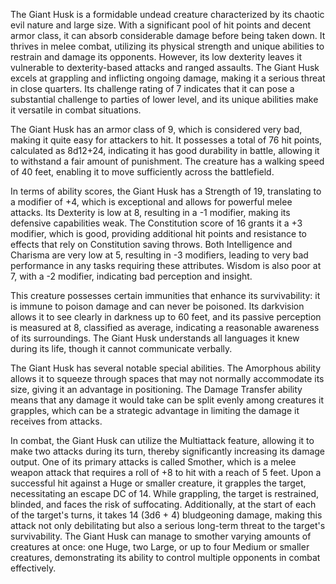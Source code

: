 The Giant Husk is a formidable undead creature characterized by its chaotic evil nature and large size. With a significant pool of hit points and decent armor class, it can absorb considerable damage before being taken down. It thrives in melee combat, utilizing its physical strength and unique abilities to restrain and damage its opponents. However, its low dexterity leaves it vulnerable to dexterity-based attacks and ranged assaults. The Giant Husk excels at grappling and inflicting ongoing damage, making it a serious threat in close quarters. Its challenge rating of 7 indicates that it can pose a substantial challenge to parties of lower level, and its unique abilities make it versatile in combat situations.

The Giant Husk has an armor class of 9, which is considered very bad, making it quite easy for attackers to hit. It possesses a total of 76 hit points, calculated as 8d12+24, indicating it has good durability in battle, allowing it to withstand a fair amount of punishment. The creature has a walking speed of 40 feet, enabling it to move sufficiently across the battlefield. 

In terms of ability scores, the Giant Husk has a Strength of 19, translating to a modifier of +4, which is exceptional and allows for powerful melee attacks. Its Dexterity is low at 8, resulting in a -1 modifier, making its defensive capabilities weak. The Constitution score of 16 grants it a +3 modifier, which is good, providing additional hit points and resistance to effects that rely on Constitution saving throws. Both Intelligence and Charisma are very low at 5, resulting in -3 modifiers, leading to very bad performance in any tasks requiring these attributes. Wisdom is also poor at 7, with a -2 modifier, indicating bad perception and insight.

This creature possesses certain immunities that enhance its survivability: it is immune to poison damage and can never be poisoned. Its darkvision allows it to see clearly in darkness up to 60 feet, and its passive perception is measured at 8, classified as average, indicating a reasonable awareness of its surroundings. The Giant Husk understands all languages it knew during its life, though it cannot communicate verbally.

The Giant Husk has several notable special abilities. The Amorphous ability allows it to squeeze through spaces that may not normally accommodate its size, giving it an advantage in positioning. The Damage Transfer ability means that any damage it would take can be split evenly among creatures it grapples, which can be a strategic advantage in limiting the damage it receives from attacks.

In combat, the Giant Husk can utilize the Multiattack feature, allowing it to make two attacks during its turn, thereby significantly increasing its damage output. One of its primary attacks is called Smother, which is a melee weapon attack that requires a roll of +8 to hit with a reach of 5 feet. Upon a successful hit against a Huge or smaller creature, it grapples the target, necessitating an escape DC of 14. While grappling, the target is restrained, blinded, and faces the risk of suffocating. Additionally, at the start of each of the target's turns, it takes 14 (3d6 + 4) bludgeoning damage, making this attack not only debilitating but also a serious long-term threat to the target's survivability. The Giant Husk can manage to smother varying amounts of creatures at once: one Huge, two Large, or up to four Medium or smaller creatures, demonstrating its ability to control multiple opponents in combat effectively.